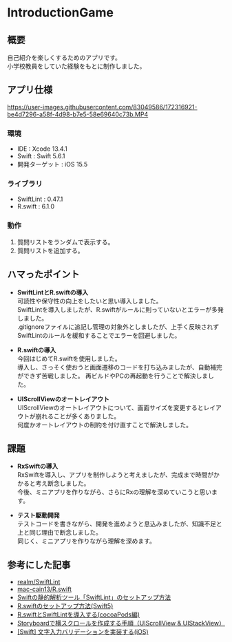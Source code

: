 # IntroductionGame
## 概要
自己紹介を楽しくするためのアプリです。  
小学校教員をしていた経験をもとに制作しました。
## アプリ仕様
https://user-images.githubusercontent.com/83049586/172316921-be4d7296-a58f-4d98-b7e5-58e69640c73b.MP4
### 環境
- IDE : Xcode 13.4.1
- Swift : Swift 5.6.1
- 開発ターゲット : iOS 15.5
### ライブラリ
- SwiftLint : 0.47.1
- R.swift : 6.1.0
### 動作
1. 質問リストをランダムで表示する。
2. 質問リストを追加する。
## ハマったポイント
- **SwiftLintとR.swiftの導入**  
可読性や保守性の向上をしたいと思い導入しました。  
SwiftLintを導入しましたが、R.swiftがルールに則っていないとエラーが多発しました。  
.gitignoreファイルに追記し管理の対象外としましたが、上手く反映されずSwiftLintのルールを緩和することでエラーを回避しました。

- **R.swiftの導入**  
今回はじめてR.swiftを使用しました。  
導入し、さっそく使おうと画面遷移のコードを打ち込みましたが、自動補完ができず苦戦しました。
再ビルドやPCの再起動を行うことで解決しました。

- **UIScrollViewのオートレイアウト**  
UIScrollViewのオートレイアウトについて、画面サイズを変更するとレイアウトが崩れることが多くありました。  
何度かオートレイアウトの制約を付け直すことで解決しました。
## 課題
- **RxSwiftの導入**  
RxSwiftを導入し、アプリを制作しようと考えましたが、完成まで時間がかかると考え断念しました。  
今後、ミニアプリを作りながら、さらにRxの理解を深めていこうと思います。

- **テスト駆動開発**  
テストコードを書きながら、開発を進めようと息込みましたが、知識不足と上と同じ理由で断念しました。  
同じく、ミニアプリを作りながら理解を深めます。

## 参考にした記事
- [realm/SwiftLint](https://github.com/realm/SwiftLint)
- [mac-cain13/R.swift](https://github.com/mac-cain13/R.swift)
- [Swiftの静的解析ツール「SwiftLint」のセットアップ方法](https://qiita.com/uhooi/items/bf888b53b4b8210108aa)
- [R.swiftのセットアップ方法(Swift5)](https://qiita.com/uhooi/items/82fbdd94bdc467a22422)
- [R.swiftとSwiftLintを導入する(cocoaPods編)](https://qiita.com/9999/items/8ab4a612ba6040bb230d)
- [Storyboardで横スクロールを作成する手順（UIScrollView & UIStackView）](https://qiita.com/datsukan/items/bbeaface43335065b80b)
- [[Swift] 文字入力バリデーションを実装する(iOS)](https://qiita.com/kudpig/items/a5ccd7c9e45e9b400101)
